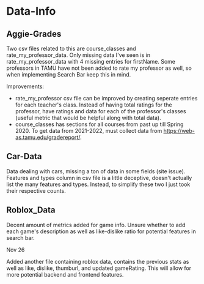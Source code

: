 # Data-Info

## Aggie-Grades
Two csv files related to this are course_classes and rate_my_professor_data. Only missing data I've seen is in rate_my_professor_data with 4 missing entries for firstName.
Some professors in TAMU have not been added to rate my professor as well, so when implementing Search Bar keep this in mind.

Improvements:
- rate_my_professor csv file can be improved by creating seperate entries for each teacher's class. Instead of having total ratings for the professor, have ratings and data for each of the professor's classes (useful metric that would be helpful along with total data).
- course_classes has sections for all courses from past up till Spring 2020. To get data from 2021-2022, must collect data from https://web-as.tamu.edu/gradereport/.

## Car-Data
Data dealing with cars, missing a ton of data in some fields (site issue). Features and types column in csv file is a little deceptive, doesn't actually list the many features and types. Instead, to simplify these two I just took their respective counts.

## Roblox_Data
Decent amount of metrics added for game info. Unsure whether to add each game's description as well as like-dislike ratio for potential features in search bar.

Nov 26

Added another file containing roblox data, contains the previous stats as well as like, dislike, thumburl, and updated gameRating. This will allow for more potential backend and frontend features.
